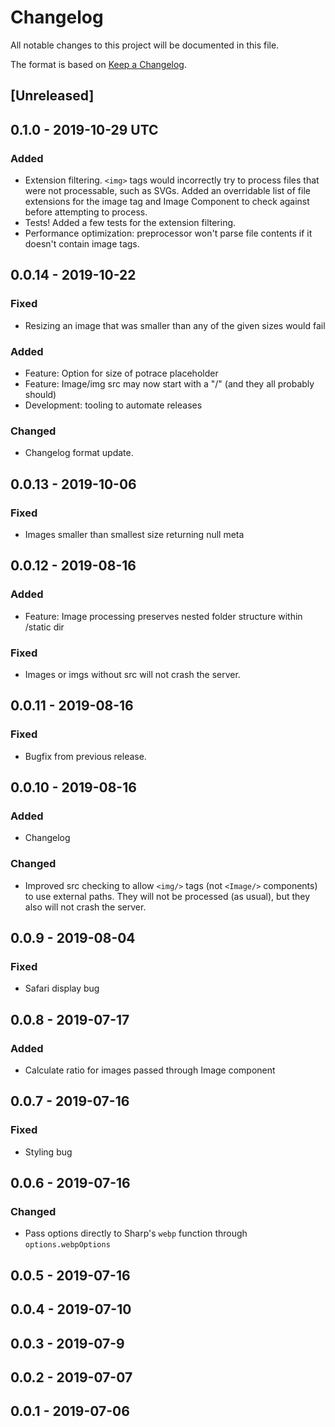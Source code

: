 # Changelog
All notable changes to this project will be documented in this file.

The format is based on [Keep a Changelog](https://keepachangelog.com/en/1.0.0/).

## [Unreleased]



## 0.1.0 - 2019-10-29 UTC
### Added
- Extension filtering. `<img>` tags would incorrectly try to process files that
  were not processable, such as SVGs. Added an overridable list of file
  extensions for the image tag and Image Component to check against before
  attempting to process.
- Tests! Added a few tests for the extension filtering.
- Performance optimization: preprocessor won't parse file contents if it doesn't
  contain image tags.


## 0.0.14 - 2019-10-22
### Fixed
- Resizing an image that was smaller than any of the given sizes would fail
### Added
- Feature: Option for size of potrace placeholder
- Feature: Image/img src may now start with a "/" (and they all probably should)
- Development: tooling to automate releases
### Changed
- Changelog format update.


## 0.0.13 - 2019-10-06
### Fixed
- Images smaller than smallest size returning null meta

## 0.0.12 - 2019-08-16
### Added
- Feature: Image processing preserves nested folder structure within /static dir
### Fixed
- Images or imgs without src will not crash the server.


## 0.0.11 - 2019-08-16
### Fixed
- Bugfix from previous release.



## 0.0.10 - 2019-08-16
### Added
- Changelog
### Changed
- Improved src checking to allow `<img/>` tags (not `<Image/>` components) to
  use external paths. They will not be processed (as usual), but they also will
  not crash the server.



## 0.0.9 - 2019-08-04
### Fixed
- Safari display bug



## 0.0.8 - 2019-07-17
### Added
- Calculate ratio for images passed through Image component


## 0.0.7 - 2019-07-16
### Fixed
- Styling bug



## 0.0.6 - 2019-07-16
### Changed
- Pass options directly to Sharp's `webp` function through `options.webpOptions`



## 0.0.5 - 2019-07-16



## 0.0.4 - 2019-07-10



## 0.0.3 - 2019-07-9



## 0.0.2 - 2019-07-07



## 0.0.1 - 2019-07-06
